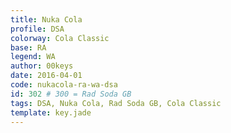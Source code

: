 ```yaml
---
title: Nuka Cola
profile: DSA
colorway: Cola Classic
base: RA
legend: WA
author: 00keys
date: 2016-04-01
code: nukacola-ra-wa-dsa
id: 302 # 300 = Rad Soda GB
tags: DSA, Nuka Cola, Rad Soda GB, Cola Classic
template: key.jade
---
```





